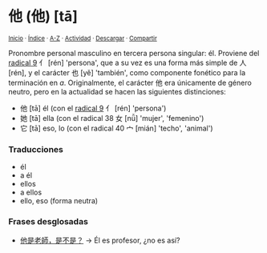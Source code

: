 # 他 (他) [tā]
<sup>[Inicio](../../../../index.md) · [Índice](../../../../indices/chino-espanol-ta1.md) · [A-Z](../../../../indices/alfabetico.md) · [Actividad](../../../../indices/actividad.md) · <a href="../../../../contenido/t/a/1/ta1-20182.html" download="jucardus-ta1-20182.html">Descargar</a> · [Compartir](https://x.com/intent/tweet?text=%E4%BB%96%20(%E4%BB%96)%20%5Bt%C4%81%5D%20en%20el%20Diccionario%20chino-espa%C3%B1ol%2C%20con%20frases%20de%20ejemplo%20y%20notas%20gramaticales.%0A%E2%86%92%20https%3A%2F%2Fjucardus.github.io%2Fcontenido%2Ft%2Fa%2F1%2Fta1-20182.html%0A%0A%23chn_espnl_jucardus%0A%40jucardus)</sup>

Pronombre personal masculino en tercera persona singular: él. Proviene del [radical 9](../../../../indices/radical-009.md) 亻 [rén] 'persona', que a su vez es una forma más simple de 人 [rén], y el carácter 也 [yě] 'también', como componente fonético para la terminación en _a_. Originalmente, el carácter 他 era únicamente de género neutro, pero en la actualidad se hacen las siguientes distinciones:

* 他 [tā] él (con el [radical 9](../../../../indices/radical-009.md) 亻 [rén] 'persona')
* 她 [tā] ella (con el radical 38 女 [nǚ] 'mujer', 'femenino')
* 它 [tā] eso, lo (con el radical 40 宀 [mián] 'techo', 'animal')

### Traducciones

* él
* a él
* ellos
* a ellos
* ello, eso (forma neutra)

### Frases desglosadas

* [他是老師，是不是？](../../../../contenido/t/a/1/ta1-shi4-lao3-shi1-shi4-bu2-shi4.md) → Él es profesor, ¿no es así?
